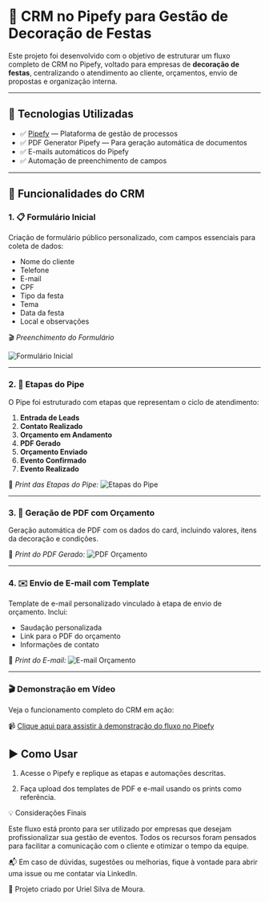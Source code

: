# 🎉 CRM no Pipefy para Gestão de Decoração de Festas

Este projeto foi desenvolvido com o objetivo de estruturar um fluxo completo de CRM no Pipefy, voltado para empresas de **decoração de festas**, centralizando o atendimento ao cliente, orçamentos, envio de propostas e organização interna.

---

## 🚀 Tecnologias Utilizadas

- ✅ [Pipefy](https://www.pipefy.com/) — Plataforma de gestão de processos
- ✅ PDF Generator Pipefy — Para geração automática de documentos
- ✅ E-mails automáticos do Pipefy
- ✅ Automação de preenchimento de campos
---

## 🧩 Funcionalidades do CRM

### 1. 📋 Formulário Inicial
Criação de formulário público personalizado, com campos essenciais para coleta de dados:

- Nome do cliente
- Telefone
- E-mail
- CPF
- Tipo da festa
- Tema
- Data da festa
- Local e observações

🎬 *Preenchimento do Formulário*

![Formulário Inicial](assets/formulario-inicial.png)

---

### 2. 🧠 Etapas do Pipe

O Pipe foi estruturado com etapas que representam o ciclo de atendimento:

1. **Entrada de Leads**
2. **Contato Realizado**
3. **Orçamento em Andamento**
4. **PDF Gerado**
5. **Orçamento Enviado**
6. **Evento Confirmado**
7. **Evento Realizado**

📸 *Print das Etapas do Pipe:*
![Etapas do Pipe](assets/etapas-pipe.png)

---

### 3. 📄 Geração de PDF com Orçamento

Geração automática de PDF com os dados do card, incluindo valores, itens da decoração e condições.

📸 *Print do PDF Gerado:*
![PDF Orçamento](assets/pdf-gerado.png)

---

### 4. ✉️ Envio de E-mail com Template

Template de e-mail personalizado vinculado à etapa de envio de orçamento. Inclui:

- Saudação personalizada
- Link para o PDF do orçamento
- Informações de contato

📸 *Print do E-mail:*
![E-mail Orçamento](assets/email-enviado.png)

---

### 🎬 Demonstração em Vídeo

Veja o funcionamento completo do CRM em ação:

📹 [Clique aqui para assistir à demonstração do fluxo no Pipefy](videos/demo-pipefy-crm.mp4)


## ▶️ Como Usar

1. Acesse o Pipefy e replique as etapas e automações descritas.

2. Faça upload dos templates de PDF e e-mail usando os prints como referência.

💡 Considerações Finais

Este fluxo está pronto para ser utilizado por empresas que desejam profissionalizar sua gestão de eventos. Todos os recursos foram pensados para facilitar a comunicação com o cliente e otimizar o tempo da equipe.

📬 Em caso de dúvidas, sugestões ou melhorias, fique à vontade para abrir uma issue ou me contatar via LinkedIn.

📌 Projeto criado por Uriel Silva de Moura.
